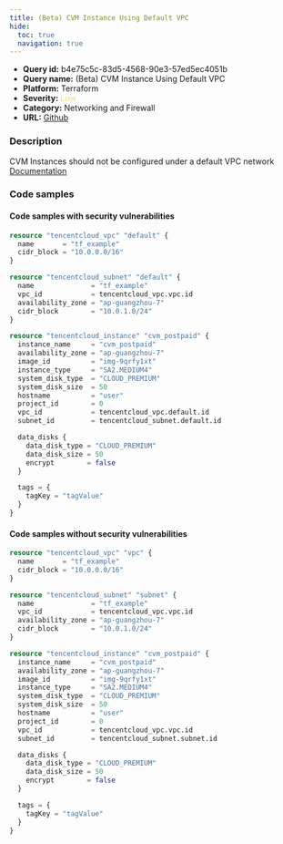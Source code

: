 ```yaml
---
title: (Beta) CVM Instance Using Default VPC
hide:
  toc: true
  navigation: true
---
```


<style>
  .highlight .hll {
    background-color: #ff171742;
  }
  .md-content {
    max-width: 1100px;
    margin: 0 auto;
  }
</style>

-   **Query id:** b4e75c5c-83d5-4568-90e3-57ed5ec4051b
-   **Query name:** (Beta) CVM Instance Using Default VPC
-   **Platform:** Terraform
-   **Severity:** <span style="color:#edd57e">Low</span>
-   **Category:** Networking and Firewall
-   **URL:** [Github](https://github.com/Checkmarx/kics/tree/master/assets/queries/terraform/tencentcloud/cvm_instance_using_default_vpc)

### Description
CVM Instances should not be configured under a default VPC network<br>
[Documentation](https://registry.terraform.io/providers/tencentcloudstack/tencentcloud/latest/docs/resources/instance#vpc_id)

### Code samples
#### Code samples with security vulnerabilities
```tf title="Positive test num. 1 - tf file" hl_lines="22 23"
resource "tencentcloud_vpc" "default" {
  name       = "tf_example"
  cidr_block = "10.0.0.0/16"
}

resource "tencentcloud_subnet" "default" {
  name              = "tf_example"
  vpc_id            = tencentcloud_vpc.vpc.id
  availability_zone = "ap-guangzhou-7"
  cidr_block        = "10.0.1.0/24"
}

resource "tencentcloud_instance" "cvm_postpaid" {
  instance_name     = "cvm_postpaid"
  availability_zone = "ap-guangzhou-7"
  image_id          = "img-9qrfy1xt"
  instance_type     = "SA2.MEDIUM4"
  system_disk_type  = "CLOUD_PREMIUM"
  system_disk_size  = 50
  hostname          = "user"
  project_id        = 0
  vpc_id            = tencentcloud_vpc.default.id
  subnet_id         = tencentcloud_subnet.default.id

  data_disks {
    data_disk_type = "CLOUD_PREMIUM"
    data_disk_size = 50
    encrypt        = false
  }

  tags = {
    tagKey = "tagValue"
  }
}

```


#### Code samples without security vulnerabilities
```tf title="Negative test num. 1 - tf file"
resource "tencentcloud_vpc" "vpc" {
  name       = "tf_example"
  cidr_block = "10.0.0.0/16"
}

resource "tencentcloud_subnet" "subnet" {
  name              = "tf_example"
  vpc_id            = tencentcloud_vpc.vpc.id
  availability_zone = "ap-guangzhou-7"
  cidr_block        = "10.0.1.0/24"
}

resource "tencentcloud_instance" "cvm_postpaid" {
  instance_name     = "cvm_postpaid"
  availability_zone = "ap-guangzhou-7"
  image_id          = "img-9qrfy1xt"
  instance_type     = "SA2.MEDIUM4"
  system_disk_type  = "CLOUD_PREMIUM"
  system_disk_size  = 50
  hostname          = "user"
  project_id        = 0
  vpc_id            = tencentcloud_vpc.vpc.id
  subnet_id         = tencentcloud_subnet.subnet.id

  data_disks {
    data_disk_type = "CLOUD_PREMIUM"
    data_disk_size = 50
    encrypt        = false
  }

  tags = {
    tagKey = "tagValue"
  }
}

```
